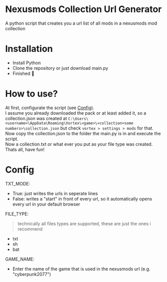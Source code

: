 # Nexusmods Collection Url Generator
A python script that creates you a url list of all mods in a nexusmods mod collection

# Installation
- Install Python
- Clone the repository or just download main.py
- Finished 🥳

# How to use?
At first, configurate the script (see [Config](https://github.com/benno0dev/Nexusmods-Collection-UrlGen/#Config)).\
I assume you already downloaded the pack or at least added it, so a collection.json was created at ```C:\Users\<username>\AppData\Roaming\Vortex\<game>\<collection+some numbers>\collection.json``` but check ```vortex > settings > mods``` for that.\
Now copy the collection.json to the folder the main.py is in and execute the script.\
Now a collection.txt or what ever you put as your file type was created.\
Thats all, have fun!

# Config
TXT_MODE:
- True: just writes the urls in seperate lines
- False: writes a "start" in front of every url, so it automatically opens every url in your default browser

FILE_TYPE:
> technically all files types are supported, these are just the ones i recommend
  - txt
  - sh
  - bat

GAME_NAME:
- Enter the name of the game that is used in the nexusmods url (e.g. "cyberpunk2077")
